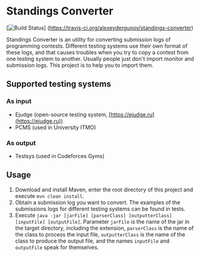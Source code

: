 # Standings Converter

[![Build Status](https://travis-ci.org/alexeydergunov/standings-converter.svg?branch=master)]
(https://travis-ci.org/alexeydergunov/standings-converter)

Standings Converter is an utility for converting submission logs of programming contests. Different testing systems use
their own format of these logs, and that causes troubles when you try to copy a contest from one testing system to
another. Usually people just don't import monitor and submission logs. This project is to help you to import them.

## Supported testing systems

### As input

- Ejudge (open-source testing system, [https://ejudge.ru](https://ejudge.ru))
- PCMS (used in University ITMO)

### As output

- Testsys (used in Codeforces Gyms)

## Usage

1. Download and install Maven, enter the root directory of this project and execute `mvn clean install`.
2. Obtain a submission log you want to convert. The examples of the submissions logs for different testing systems can
be found in tests.
3. Execute `java -jar [jarFile] [parserClass] [outputterClass] [inputFile] [outputFile]`. Parameter `jarFile` is the
name of the jar in the target directory, including the extension, `parserClass` is the name of the class to process the
input file, `outputterClass` is the name of the class to produce the output file, and the names `inputFile` and
`outputFile` speak for themselves.
